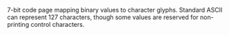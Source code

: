 7-bit code page mapping binary values to character glyphs. Standard ASCII can represent 127 characters, though some values are reserved for non-printing control characters.